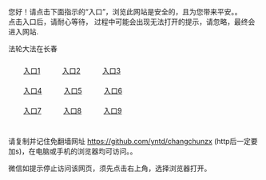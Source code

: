 您好！请点击下面指示的“入口”，浏览此网站是安全的，且为您带来平安。。 <br/>
点击入口后，请耐心等待， 过程中可能会出现无法打开的提示，请忽略，最终会进入网站. </br>

法轮大法在长春<br/>
<div style="padding:10px"><a style="margin:20px" target="_blank" href="https://d2cmauoh0p1jx.cloudfront.net/2Qpsp?dvqfiok" id="ccLink1" rel="nofollow">入口1</a> <a target="_blank" style="margin:20px" href="https://d1bopofgb7lbux.cloudfront.net/2Qpsp?ztbovuhq" id="ccLink2" rel="nofollow">入口2</a> <a style="margin:20px" target="_blank" href="https://d3v9adxkv0we98.cloudfront.net/2Qpsp?bkbgq" id="ccLink3" rel="nofollow">入口3</a></div>

<div style="padding:10px" ><a style="margin:20px" target="_blank" href="https://d2cmauoh0p1jx.cloudfront.net/2Qpsp?dvqfiok" id="ccLink4" rel="nofollow">入口4</a> <a style="margin:20px" href="https://d1bopofgb7lbux.cloudfront.net/2Qpsp?ztbovuhq" target="_blank" id="ccLink5" rel="nofollow">入口5</a> <a style="margin:20px" href="https://d3v9adxkv0we98.cloudfront.net/2Qpsp?bkbgq" target="_blank" id="ccLink6" rel="nofollow">入口6</a></div>

<div style="padding:10px"><a style="margin:20px" target="_blank" href="https://d2cmauoh0p1jx.cloudfront.net/2Qpsp?dvqfiok" id="ccLink7" rel="nofollow">入口7</a> <a style="margin:20px" href="https://d1bopofgb7lbux.cloudfront.net/2Qpsp?ztbovuhq" target="_blank" id="ccLink8" rel="nofollow">入口8</a> <a style="margin:20px" target="_blank" href="https://d3v9adxkv0we98.cloudfront.net/2Qpsp?bkbgq" id="ccLink9" rel="nofollow">入口9</a></div>

<br/>



请复制并记住免翻墙网址 https://github.com/yntd/changchunzx (http后一定要加s)，在电脑或手机的浏览器均可访问。。<br/>

微信如提示停止访问该网页，须先点击右上角，选择浏览器打开。
